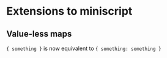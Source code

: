 # Extensions to miniscript

## Value-less maps
`{ something }` is now equivalent to `{ something: something }`